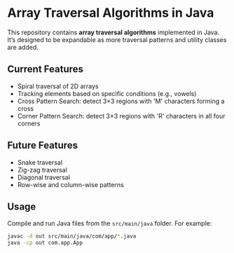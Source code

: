 # Array Traversal Algorithms in Java

This repository contains **array traversal algorithms** implemented in Java.  
It’s designed to be expandable as more traversal patterns and utility classes are added.

## Current Features
- Spiral traversal of 2D arrays
- Tracking elements based on specific conditions (e.g., vowels)
- Cross Pattern Search: detect 3×3 regions with 'M' characters forming a cross
- Corner Pattern Search: detect 3×3 regions with 'R' characters in all four corners


## Future Features
- Snake traversal
- Zig-zag traversal
- Diagonal traversal
- Row-wise and column-wise patterns

## Usage

Compile and run Java files from the `src/main/java` folder. For example:

```bash
javac -d out src/main/java/com/app/*.java
java -cp out com.app.App
